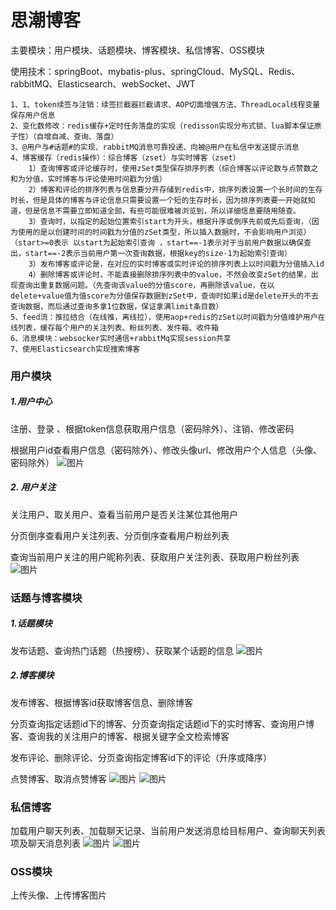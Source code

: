 # 思潮博客
主要模块：用户模块、话题模块、博客模块、私信博客、OSS模块

使用技术：springBoot、mybatis-plus、springCloud、MySQL、Redis、rabbitMQ、Elasticsearch、webSocket、JWT
```
1、1、token续签与注销：续签拦截器拦截请求、AOP切面增强方法、ThreadLocal线程变量保存用户信息
2、变化数修改：redis缓存+定时任务落盘的实现（redisson实现分布式锁、lua脚本保证原子性）（自增自减、查询、落盘）
3、@用户与#话题#的实现、rabbitMQ消息可靠投递、向被@用户在私信中发送提示消息
4、博客缓存（redis操作）：综合博客（zset）与实时博客（zset）
	1）查询博客或评论缓存时，使用zSet类型保存排序列表（综合博客以评论数与点赞数之和为分值，实时博客与评论使用时间戳为分值）
	2）博客和评论的排序列表与信息要分开存储到redis中，排序列表设置一个长时间的生存时长，但是具体的博客与评论信息只需要设置一个短的生存时长，因为排序列表要一开始就知道，但是信息不需要立即知道全部，有些可能很难被浏览到，所以详细信息要随用随查。
	3）查询时，以指定的起始位置索引start为开头，根据升序或倒序先前或先后查询，（因为使用的是以创建时间的时间戳为分值的zSet类型，所以插入数据时，不会影响用户浏览）（start>=0表示 以start为起始索引查询 ，start==-1表示对于当前用户数据以确保查出，start==-2表示当前用户第一次查询数据，根据key的size-1为起始索引查询）
	3）发布博客或评论是，在对应的实时博客或实时评论的排序列表上以时间戳为分值插入id
	4）删除博客或评论时，不能直接删除排序列表中的value，不然会改变zSet的结果，出现查询出重复数据问题。（先查询该value的分值score，再删除该value，在以delete+value值为值score为分值保存数据到zSet中，查询时如果id是delete开头的不去查询数据，而后通过查询多拿1位数据，保证拿满limit条目数）
5、feed流：推拉结合（在线推，离线拉），使用aop+redis的zSet以时间戳为分值维护用户在线列表，缓存每个用户的关注列表、粉丝列表、发件箱、收件箱
6、消息模块：websocker实时通信+rabbitMq实现session共享
7、使用Elasticsearch实现搜索博客
```

### 用户模块

##### 1.用户中心

注册、登录 、根据token信息获取用户信息（密码除外）、注销、修改密码

根据用户id查看用户信息（密码除外）、修改头像url、修改用户个人信息（头像、密码除外）
![图片](https://github.com/jzmr/sichao_parent/assets/81701868/64528ffe-3437-4253-ac83-273a52e9443c)


##### 2. 用户关注

关注用户、取关用户、查看当前用户是否关注某位其他用户

分页倒序查看用户关注列表、分页倒序查看用户粉丝列表

查询当前用户关注的用户昵称列表、获取用户关注列表、获取用户粉丝列表
![图片](https://github.com/jzmr/sichao_parent/assets/81701868/3d9dfda5-2b05-43bd-bce3-a1c6b8b0ca1c)


### 话题与博客模块

##### 1.话题模块

发布话题、查询热门话题（热搜榜）、获取某个话题的信息
![图片](https://github.com/jzmr/sichao_parent/assets/81701868/831556e0-b1ae-42a0-b4c4-f3a7bab58ac2)

##### 2.博客模块

发布博客、根据博客id获取博客信息、删除博客

分页查询指定话题id下的博客、分页查询指定话题id下的实时博客、查询用户博客、查询我的关注用户的博客、根据关键字全文检索博客

发布评论、删除评论、分页查询指定博客id下的评论（升序或降序）

点赞博客、取消点赞博客
![图片](https://github.com/jzmr/sichao_parent/assets/81701868/e365e3c1-4cf7-42e2-bd37-c31cade3f3a1)
![图片](https://github.com/jzmr/sichao_parent/assets/81701868/1301c03d-ee63-4db4-b07f-bc8bb78c9f5f)


### 私信博客

加载用户聊天列表、加载聊天记录、当前用户发送消息给目标用户、查询聊天列表项及聊天消息列表
![图片](https://github.com/jzmr/sichao_parent/assets/81701868/096028fb-bcb9-432c-bfb7-52e3d0c3e8dc)
![图片](https://github.com/jzmr/sichao_parent/assets/81701868/c4cb6cf9-ceb8-4b9c-9e90-a0a0da88a32a)


### OSS模块

上传头像、上传博客图片
